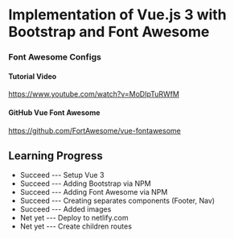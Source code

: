 # Implementation of Vue.js 3 with Bootstrap and Font Awesome

### Font Awesome Configs

#### Tutorial Video
https://www.youtube.com/watch?v=MoDIpTuRWfM

#### GitHub Vue Font Awesome
https://github.com/FortAwesome/vue-fontawesome

## Learning Progress
<ul>
    <li>Succeed --- Setup Vue 3</li>
    <li>Succeed --- Adding Bootstrap via NPM</li>
    <li>Succeed --- Adding Font Awesome via NPM</li>
    <li>Succeed --- Creating separates components (Footer, Nav)</li>
    <li>Succeed --- Added images</li>
    <li>Net yet --- Deploy to netlify.com</li>
    <li>Net yet --- Create children routes</li>
</ul>
